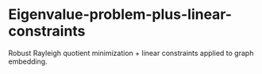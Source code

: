# Eigenvalue-problem-plus-linear-constraints
Robust Rayleigh quotient minimization + linear constraints applied to graph embedding.
